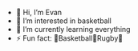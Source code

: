 - 👋 Hi, I’m Evan
- 👀 I’m interested in basketball
- 🌱 I’m currently learning everything
- ⚡ Fun fact: 👑Basketball👑Rugby👑

<!---
big0161/big0161 is a ✨ special ✨ repository because its `README.md` (this file) appears on your GitHub profile.
You can click the Preview link to take a look at your changes.
--->
